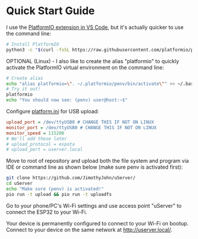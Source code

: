 # Quick Start Guide

I use the <a href="https://platformio.org/platformio-ide">PlatformIO extension in VS Code</a>, but it's actually quicker to use the command line:

```bash 
# Install PlatformIO
python3 -c "$(curl -fsSL https://raw.githubusercontent.com/platformio/platformio/master/scripts/get-platformio.py)"
```

OPTIONAL (Linux) - I also like to create the alias "platformio" to quickly activate the PlatformIO virtual environment on the command line:

```bash 
# Create alias
echo "alias platformio=\". ~/.platformio/penv/bin/activate\"" >> ~/.bashrc && . ~/.bashrc
# Try it out!
platformio
echo "You should now see: (penv) user@host:~$"
```

Configure [platform.ini](platform.ini) for USB upload:

```ini 
upload_port = /dev/ttyUSB0 # CHANGE THIS IF NOT ON LINUX
monitor_port = /dev/ttyUSB0 # CHANGE THIS IF NOT ON LINUX
monitor_speed = 115200
# We'll add these later
# upload_protocol = espota 
# upload_port = userver.local
```

Move to root of repository and upload both the file system and program via IDE or command line as shown below (make sure penv is activated first):

```bash
git clone https://github.com/JimothyJohn/uServer/
cd uServer
echo "Make sure (penv) is activated!"
pio run -t upload && pio run -t uploadfs
```

Go to your phone/PC's Wi-Fi settings and use access point "uServer" to connect the ESP32 to your Wi-Fi.

Your device is permanently configured to connect to your Wi-Fi on bootup. Connect to your device on the same network at http://userver.local/.

